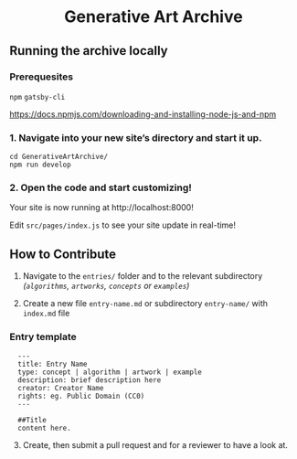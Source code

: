 <h1 align="center">
  Generative Art Archive
</h1>

## Running the archive locally

### Prerequesites
` npm `
` gatsby-cli `

https://docs.npmjs.com/downloading-and-installing-node-js-and-npm

### 1. Navigate into your new site’s directory and start it up.

```shell
cd GenerativeArtArchive/
npm run develop
```

### 2.  **Open the code and start customizing!**

Your site is now running at http://localhost:8000!

Edit `src/pages/index.js` to see your site update in real-time!


## How to Contribute

1. Navigate to the `entries/` folder and to the relevant subdirectory _(`algorithms`, `artworks`, `concepts` or `examples`)_

2. Create a new file `entry-name.md` or subdirectory `entry-name/` with `index.md` file

### Entry template
```
  ---
  title: Entry Name
  type: concept | algorithm | artwork | example
  description: brief description here
  creator: Creator Name
  rights: eg. Public Domain (CC0)
  ---

  ##Title
  content here.
```

3. Create, then submit a pull request and for a reviewer to have a look at.
